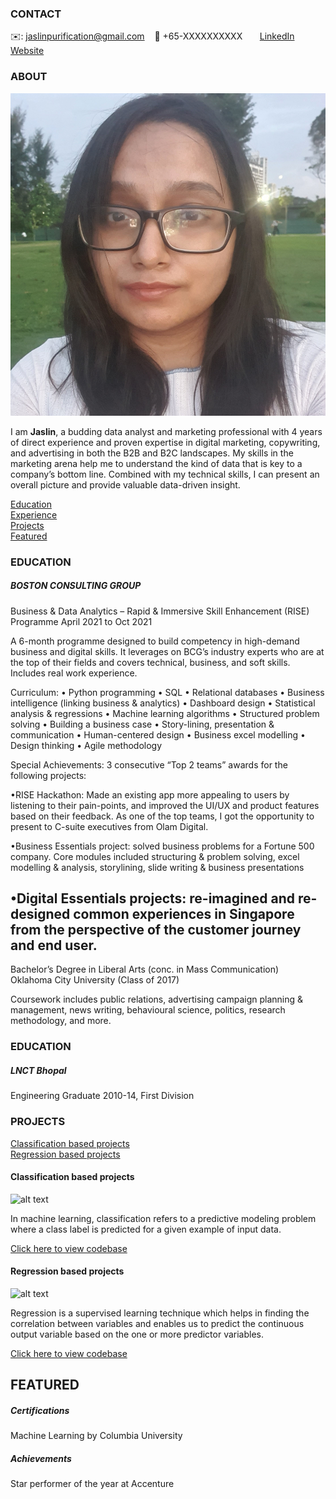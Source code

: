 <!-- CONTACT Section Starts -->
### CONTACT

<!-- Add your details -->
✉️: jaslinpurification@gmail.com 
&nbsp;&nbsp; 📲 +65-XXXXXXXXXX
&nbsp;&nbsp;&nbsp;&nbsp;&nbsp; [LinkedIn](https://www.linkedin.com/in/jaslin-purification/) 
&nbsp;&nbsp;&nbsp;&nbsp;&nbsp; [Website](https://www.linkedin.com/in/jaslin-purification/)
<!-- CONTACT Section Ends -->

<!-- ABOUT Section Starts -->
### ABOUT
<!-- Add link to your picture -->

![alt text](https://raw.githubusercontent.com/JaslinPure/Jaslin_Purification/main/images/20201225_192037%20(1).jpg)

<!-- Add your details -->

I am __Jaslin__, a budding data analyst and marketing professional with 4 years of direct experience and proven expertise in digital marketing, copywriting, and advertising in both the B2B and B2C landscapes. My skills in the marketing arena help me to understand the kind of data that is key to a company’s bottom line. Combined with my technical skills, I can present an overall picture and provide valuable data-driven insight. 


<!-- Add link to the sections -->
[Education](#education) <br>
[Experience](#experience) <br>
[Projects](#projects) <br>
[Featured](#featured) <br> 

<!-- ABOUT Section Ends -->

<!-- EXPERIENCE Section Starts -->
### EDUCATION
<!-- Add your details -->
##### BOSTON CONSULTING GROUP
Business & Data Analytics – Rapid & Immersive Skill Enhancement (RISE) Programme 
April 2021 to Oct 2021

A 6-month programme designed to build competency in high-demand business and digital skills. It leverages on BCG’s industry experts who are at the top of their fields and covers technical, business, and soft skills. Includes real work experience.

Curriculum:
• Python programming 
• SQL
• Relational databases
• Business intelligence (linking business & analytics)
• Dashboard design
• Statistical analysis & regressions
• Machine learning algorithms
• Structured problem solving
• Building a business case
• Story-lining, presentation & communication
• Human-centered design
• Business excel modelling
• Design thinking
• Agile methodology

Special Achievements:
3 consecutive “Top 2 teams” awards for the following projects:

•RISE Hackathon: Made an existing app more appealing to users by listening to their pain-points, and improved the UI/UX and product features based on their feedback. As one of the top teams, I got the opportunity to present to C-suite executives from Olam Digital. 

•Business Essentials project: solved business problems for a Fortune 500 company. Core modules included structuring & problem solving, excel modelling & analysis, storylining, slide writing & business presentations

•Digital Essentials projects: re-imagined and re-designed common experiences in Singapore from the perspective of the customer journey and end user.
----
Bachelor’s Degree in Liberal Arts (conc. in Mass Communication) 	 	 	 	 	         
Oklahoma City University (Class of 2017) 

Coursework includes public relations, advertising campaign planning & management, news writing, behavioural science, politics, research methodology, and more.  


<!-- EXPERIENCE Section Ends -->

<!-- EDUCATION Section Starts -->
### EDUCATION
<!-- Add your details -->
##### LNCT Bhopal
Engineering Graduate 2010-14, First Division

<!-- EDUCATION Section Ends -->

<!-- PROJECTS Section Starts -->
### PROJECTS
<!-- Add your details -->

[Classification based projects](#classification-based-projects) <br>
[Regression based projects](#regression-based-projects) <br>

<!-- Add your details -->

#### Classification based projects
![alt text](https://raw.githubusercontent.com/krvishwesh54/Kumar-Vishwesh/main/images/Classification.png)

In machine learning, classification refers to a predictive modeling problem where a class label is predicted for a given example of input data.

[Click here to view codebase](https://github.com/krvishwesh54/DataScience_DeepLearning_MachineLearning/tree/master/Classification)

#### Regression based projects
![alt text](https://raw.githubusercontent.com/krvishwesh54/Kumar-Vishwesh/main/images/Regression.jpg)

Regression is a supervised learning technique which helps in finding the correlation between variables and enables us to predict the continuous output variable based on the one or more predictor variables.

[Click here to view codebase](https://github.com/krvishwesh54/DataScience_DeepLearning_MachineLearning/tree/master/Regression)

<!-- PROJECTS Section Ends -->

<!-- FEATURED Section Starts -->
## FEATURED
<!-- Add your details -->
##### Certifications
Machine Learning by Columbia University

##### Achievements
Star performer of the year at Accenture
<!-- FEATURED Section Ends -->
